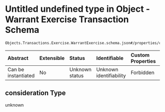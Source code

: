 # Untitled undefined type in Object - Warrant Exercise Transaction Schema

```txt
Objects.Transactions.Exercise.WarrantExercise.schema.json#/properties/consideration
```



| Abstract            | Extensible | Status         | Identifiable            | Custom Properties | Additional Properties | Access Restrictions | Defined In                                                                                                                    |
| :------------------ | :--------- | :------------- | :---------------------- | :---------------- | :-------------------- | :------------------ | :---------------------------------------------------------------------------------------------------------------------------- |
| Can be instantiated | No         | Unknown status | Unknown identifiability | Forbidden         | Allowed               | none                | [WarrantExercise.schema.json*](../../schema/objects/transactions/exercise/WarrantExercise.schema.json "open original schema") |

## consideration Type

unknown
